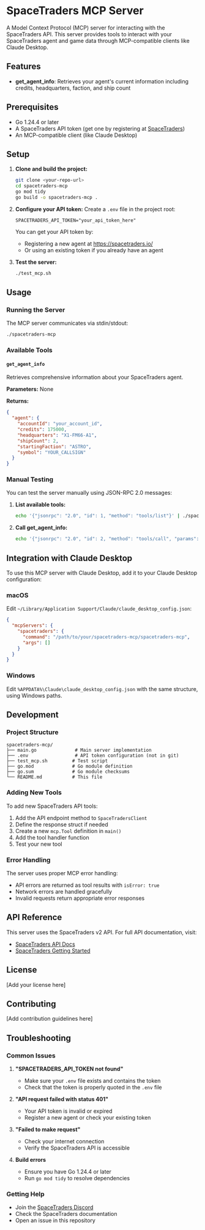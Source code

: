 # SpaceTraders MCP Server

A Model Context Protocol (MCP) server for interacting with the SpaceTraders API. This server provides tools to interact with your SpaceTraders agent and game data through MCP-compatible clients like Claude Desktop.

## Features

- **get_agent_info**: Retrieves your agent's current information including credits, headquarters, faction, and ship count

## Prerequisites

- Go 1.24.4 or later
- A SpaceTraders API token (get one by registering at [SpaceTraders](https://spacetraders.io/))
- An MCP-compatible client (like Claude Desktop)

## Setup

1. **Clone and build the project:**
   ```bash
   git clone <your-repo-url>
   cd spacetraders-mcp
   go mod tidy
   go build -o spacetraders-mcp .
   ```

2. **Configure your API token:**
   Create a `.env` file in the project root:
   ```
   SPACETRADERS_API_TOKEN="your_api_token_here"
   ```

   You can get your API token by:
   - Registering a new agent at https://spacetraders.io/
   - Or using an existing token if you already have an agent

3. **Test the server:**
   ```bash
   ./test_mcp.sh
   ```

## Usage

### Running the Server

The MCP server communicates via stdin/stdout:

```bash
./spacetraders-mcp
```

### Available Tools

#### `get_agent_info`

Retrieves comprehensive information about your SpaceTraders agent.

**Parameters:** None

**Returns:**
```json
{
  "agent": {
    "accountId": "your_account_id",
    "credits": 175000,
    "headquarters": "X1-FM66-A1",
    "shipCount": 2,
    "startingFaction": "ASTRO",
    "symbol": "YOUR_CALLSIGN"
  }
}
```

### Manual Testing

You can test the server manually using JSON-RPC 2.0 messages:

1. **List available tools:**
   ```bash
   echo '{"jsonrpc": "2.0", "id": 1, "method": "tools/list"}' | ./spacetraders-mcp
   ```

2. **Call get_agent_info:**
   ```bash
   echo '{"jsonrpc": "2.0", "id": 2, "method": "tools/call", "params": {"name": "get_agent_info", "arguments": {}}}' | ./spacetraders-mcp
   ```

## Integration with Claude Desktop

To use this MCP server with Claude Desktop, add it to your Claude Desktop configuration:

### macOS
Edit `~/Library/Application Support/Claude/claude_desktop_config.json`:

```json
{
  "mcpServers": {
    "spacetraders": {
      "command": "/path/to/your/spacetraders-mcp/spacetraders-mcp",
      "args": []
    }
  }
}
```

### Windows
Edit `%APPDATA%\Claude\claude_desktop_config.json` with the same structure, using Windows paths.

## Development

### Project Structure

```
spacetraders-mcp/
├── main.go              # Main server implementation
├── .env                 # API token configuration (not in git)
├── test_mcp.sh         # Test script
├── go.mod              # Go module definition
├── go.sum              # Go module checksums
└── README.md           # This file
```

### Adding New Tools

To add new SpaceTraders API tools:

1. Add the API endpoint method to `SpaceTradersClient`
2. Define the response struct if needed
3. Create a new `mcp.Tool` definition in `main()`
4. Add the tool handler function
5. Test your new tool

### Error Handling

The server uses proper MCP error handling:
- API errors are returned as tool results with `isError: true`
- Network errors are handled gracefully
- Invalid requests return appropriate error responses

## API Reference

This server uses the SpaceTraders v2 API. For full API documentation, visit:
- [SpaceTraders API Docs](https://spacetraders.stoplight.io/docs/spacetraders)
- [SpaceTraders Getting Started](https://docs.spacetraders.io/)

## License

[Add your license here]

## Contributing

[Add contribution guidelines here]

## Troubleshooting

### Common Issues

1. **"SPACETRADERS_API_TOKEN not found"**
   - Make sure your `.env` file exists and contains the token
   - Check that the token is properly quoted in the `.env` file

2. **"API request failed with status 401"**
   - Your API token is invalid or expired
   - Register a new agent or check your existing token

3. **"Failed to make request"**
   - Check your internet connection
   - Verify the SpaceTraders API is accessible

4. **Build errors**
   - Ensure you have Go 1.24.4 or later
   - Run `go mod tidy` to resolve dependencies

### Getting Help

- Join the [SpaceTraders Discord](https://discord.gg/UpEfRRjsCT)
- Check the SpaceTraders documentation
- Open an issue in this repository